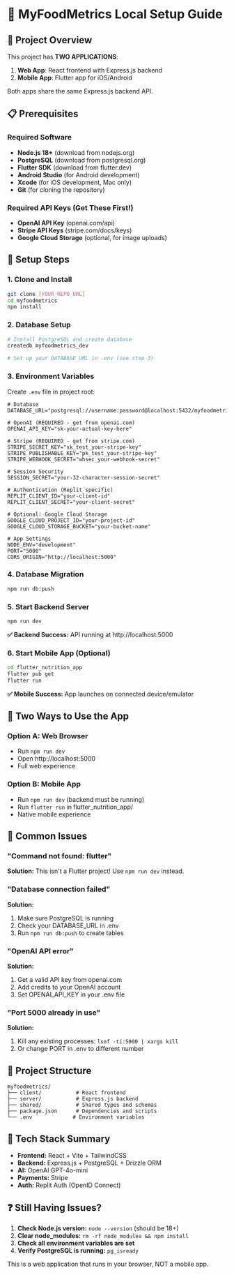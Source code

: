 # 🚀 MyFoodMetrics Local Setup Guide

## 🎯 Project Overview
This project has **TWO APPLICATIONS**:
1. **Web App**: React frontend with Express.js backend
2. **Mobile App**: Flutter app for iOS/Android

Both apps share the same Express.js backend API.

## 📋 Prerequisites

### Required Software
- **Node.js 18+** (download from nodejs.org)
- **PostgreSQL** (download from postgresql.org)
- **Flutter SDK** (download from flutter.dev)
- **Android Studio** (for Android development)
- **Xcode** (for iOS development, Mac only)
- **Git** (for cloning the repository)

### Required API Keys (Get These First!)
- **OpenAI API Key** (openai.com/api)
- **Stripe API Keys** (stripe.com/docs/keys)
- **Google Cloud Storage** (optional, for image uploads)

## 🔧 Setup Steps

### 1. Clone and Install
```bash
git clone [YOUR_REPO_URL]
cd myfoodmetrics
npm install
```

### 2. Database Setup
```bash
# Install PostgreSQL and create database
createdb myfoodmetrics_dev

# Set up your DATABASE_URL in .env (see step 3)
```

### 3. Environment Variables
Create `.env` file in project root:

```env
# Database
DATABASE_URL="postgresql://username:password@localhost:5432/myfoodmetrics_dev"

# OpenAI (REQUIRED - get from openai.com)
OPENAI_API_KEY="sk-your-actual-key-here"

# Stripe (REQUIRED - get from stripe.com)
STRIPE_SECRET_KEY="sk_test_your-stripe-key"
STRIPE_PUBLISHABLE_KEY="pk_test_your-stripe-key"
STRIPE_WEBHOOK_SECRET="whsec_your-webhook-secret"

# Session Security
SESSION_SECRET="your-32-character-session-secret"

# Authentication (Replit specific)
REPLIT_CLIENT_ID="your-client-id"
REPLIT_CLIENT_SECRET="your-client-secret"

# Optional: Google Cloud Storage
GOOGLE_CLOUD_PROJECT_ID="your-project-id"
GOOGLE_CLOUD_STORAGE_BUCKET="your-bucket-name"

# App Settings
NODE_ENV="development"
PORT="5000"
CORS_ORIGIN="http://localhost:5000"
```

### 4. Database Migration
```bash
npm run db:push
```

### 5. Start Backend Server
```bash
npm run dev
```
**✅ Backend Success:** API running at http://localhost:5000

### 6. Start Mobile App (Optional)
```bash
cd flutter_nutrition_app
flutter pub get
flutter run
```
**✅ Mobile Success:** App launches on connected device/emulator

## 📱 Two Ways to Use the App

### Option A: Web Browser
- Run `npm run dev`
- Open http://localhost:5000
- Full web experience

### Option B: Mobile App  
- Run `npm run dev` (backend must be running)
- Run `flutter run` in flutter_nutrition_app/
- Native mobile experience

## 🐛 Common Issues

### "Command not found: flutter"
**Solution:** This isn't a Flutter project! Use `npm run dev` instead.

### "Database connection failed"
**Solution:** 
1. Make sure PostgreSQL is running
2. Check your DATABASE_URL in .env
3. Run `npm run db:push` to create tables

### "OpenAI API error"
**Solution:** 
1. Get a valid API key from openai.com
2. Add credits to your OpenAI account
3. Set OPENAI_API_KEY in your .env file

### "Port 5000 already in use"
**Solution:** 
1. Kill any existing processes: `lsof -ti:5000 | xargs kill`
2. Or change PORT in .env to different number

## 📁 Project Structure
```
myfoodmetrics/
├── client/           # React frontend
├── server/           # Express.js backend  
├── shared/           # Shared types and schemas
├── package.json      # Dependencies and scripts
└── .env             # Environment variables
```

## 🎯 Tech Stack Summary
- **Frontend:** React + Vite + TailwindCSS
- **Backend:** Express.js + PostgreSQL + Drizzle ORM
- **AI:** OpenAI GPT-4o-mini
- **Payments:** Stripe
- **Auth:** Replit Auth (OpenID Connect)

## ❓ Still Having Issues?

1. **Check Node.js version:** `node --version` (should be 18+)
2. **Clear node_modules:** `rm -rf node_modules && npm install`
3. **Check all environment variables are set**
4. **Verify PostgreSQL is running:** `pg_isready`

This is a web application that runs in your browser, NOT a mobile app.